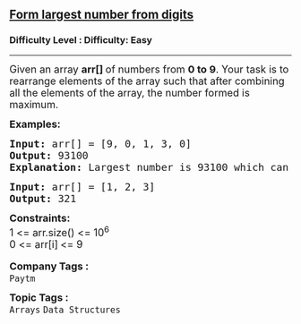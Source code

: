 <h2><a href="https://www.geeksforgeeks.org/problems/form-largest-number-from-digits5430/1">Form largest number from digits</a></h2><h3>Difficulty Level : Difficulty: Easy</h3><hr><div class="problems_problem_content__Xm_eO"><p><span style="font-size: 18px;">Given an array <strong>arr[] </strong>of numbers from <strong>0 to 9</strong>. Your task is to rearrange elements of the array such that after combining all the elements of the array, the number formed is maximum.</span></p>
<p><span style="font-size: 18px;"><strong>Examples:</strong></span></p>
<pre><span style="font-size: 18px;"><strong>Input: </strong>arr[] = [9, 0, 1, 3, 0]
<strong>Output: </strong>93100
<strong>Explanation: </strong>Largest number is 93100 which can be formed from array digits.</span></pre>
<pre><span style="font-size: 18px;"><strong>Input: </strong>arr[] = [1, 2, 3]
<strong>Output: </strong>321</span></pre>
<p><span style="font-size: 18px;"><strong>Constraints:</strong><br>1 &lt;= arr.size() &lt;= 10<sup>6</sup></span><br><span style="font-size: 18px;">0 &lt;= arr[i]<sub>&nbsp;</sub>&lt;= 9</span></p></div><p><span style=font-size:18px><strong>Company Tags : </strong><br><code>Paytm</code>&nbsp;<br><p><span style=font-size:18px><strong>Topic Tags : </strong><br><code>Arrays</code>&nbsp;<code>Data Structures</code>&nbsp;